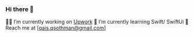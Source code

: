 ### Hi there 👋
🧑‍💻 I’m currently working on [Upwork](https://www.upwork.com/fl/~01ba7a806e22fd3cdd)
🚀 I’m currently learning Swift/ SwiftUi
📇 Reach me at [qais.qsothman@gmail.com]




<!--
**qaisothman/qaisothman** is a ✨ _special_ ✨ repository because its `README.md` (this file) appears on your GitHub profile.

Here are some ideas to get you started:

- 🔭 I’m currently working on ...
- 🌱 I’m currently learning ...
- 👯 I’m looking to collaborate on ...
- 🤔 I’m looking for help with ...
- 💬 Ask me about ...
- 📫 How to reach me: ...
- 😄 Pronouns: ...
- ⚡ Fun fact: ...
-->
